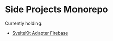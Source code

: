 # Side Projects Monorepo

Currently holding:

- [SvelteKit Adapter Firebase](https://github.com/simonnepomuk/monorepo/tree/main/libs/sveltekit-adapter-firebase)
